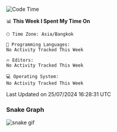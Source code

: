<!--START_SECTION:waka-->
![Code Time](http://img.shields.io/badge/Code%20Time-0%20secs-blue)

📊 **This Week I Spent My Time On** 

```text
🕑︎ Time Zone: Asia/Bangkok

💬 Programming Languages: 
No Activity Tracked This Week

🔥 Editors: 
No Activity Tracked This Week

💻 Operating System: 
No Activity Tracked This Week
```


 Last Updated on 25/07/2024 16:28:31 UTC
<!--END_SECTION:waka-->

### Snake Graph
![snake gif](https://github.com/tqlucitvn/tqlucitvn/dist/output/github-contribution-grid-snake.gif)
